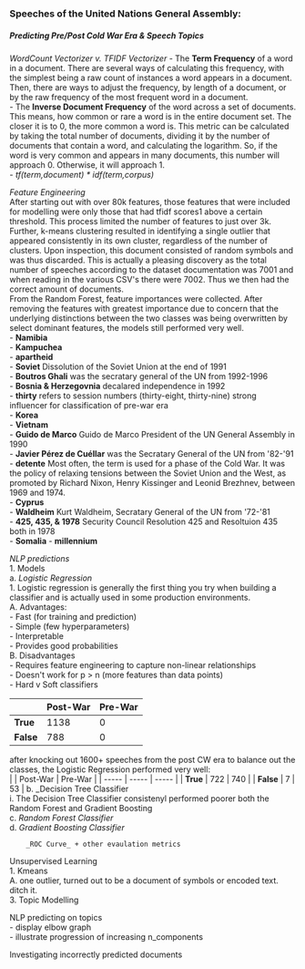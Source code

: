 ### Speeches of the United Nations General Assembly:
##### Predicting Pre/Post Cold War Era & Speech Topics

_WordCount Vectorizer v. TFIDF Vectorizer_
    - The **Term Frequency** of a word in a document. There are several ways of calculating this frequency, with the simplest being a raw count of instances a word appears in a document. Then, there are ways to adjust the frequency, by length of a document, or by the raw frequency of the most frequent word in a document.  
    - The **Inverse Document Frequency** of the word across a set of documents. This means, how common or rare a word is in the entire document set. The closer it is to 0, the more common a word is. This metric can be calculated by taking the total number of documents, dividing it by the number of documents that contain a word, and calculating the logarithm. So, if the word is very common and appears in many documents, this number will approach 0. Otherwise, it will approach 1.  
    - _tf(term,document) * idf(term,corpus)_  

_Feature Engineering_  
After starting out with over 80k features, those features that were included for modelling were only those that had tfidf scores1 above a certain threshold. This process limited the number of features to just over 3k.  
Further, k-means clustering resulted in identifying a single outlier that appeared consistently in its own cluster, regardless of the number of clusters. Upon inspection, this document consisted of random symbols and was thus discarded. This is actually a pleasing discovery as the total number of speeches according to the dataset documentation was 7001 and when reading in the various CSV's there were 7002. Thus we then had the correct amount of documents.  
From the Random Forest, feature importances were collected. After removing the features with greatest importance due to concern that the underlying distinctions between the two classes was being overwritten by select dominant features, the models still performed very well.  
    - **Namibia**  
    - **Kampuchea**  
    - **apartheid**   
    - **Soviet** Dissolution of the Soviet Union at the end of 1991  
    - **Boutros Ghali** was the secratary general of the UN from 1992-1996  
    - **Bosnia & Herzegovnia** decalared independence in 1992  
    - **thirty** refers to session numbers (thirty-eight, thirty-nine) strong influencer for classification of pre-war era  
    - **Korea**  
    - **Vietnam**  
    - **Guido de Marco** Guido de Marco President of the UN General Assembly in 1990  
    - **Javier Pérez de Cuéllar** was the Secratary General of the UN from '82-'91  
    - **detente** Most often, the term is used for a phase of the Cold War. It was the policy of relaxing tensions between the Soviet Union and the West, as promoted by Richard Nixon, Henry Kissinger and Leonid Brezhnev, between 1969 and 1974.  
    - **Cyprus**  
    - **Waldheim** Kurt Waldheim, Secratary General of the UN from '72-'81  
    - **425, 435, & 1978** Security Council Resolution 425 and Resoltuion 435 both in 1978  
    - **Somalia**
    - **millennium**

_NLP predictions_  
    1. Models  
        a. _Logistic Regression_  
        1. Logistic regression is generally the first thing you try when building a classifier and is actually used in some production environments.  
            A. Advantages:  
                - Fast (for training and prediction)  
                - Simple (few hyperparameters)  
                - Interpretable  
                - Provides good probabilities  
            B. Disadvantages  
                - Requires feature engineering to capture non-linear relationships  
                - Doesn't work for p > n (more features than data points)  
        - Hard v Soft classifiers  

|  | Post-War | Pre-War |
| ----- | ----- | ----- |
| **True** | 1138 | 0 | 
| **False** | 788 | 0 | 

after knocking out 1600+ speeches from the post CW era to balance out the classes, the Logistic Regression performed very well:  
|  | Post-War | Pre-War |
| ----- | ----- | ----- |
| **True** | 722 | 740 | 
| **False** | 7 | 53 | 
        b. _Decision Tree Classifier  
            i. The Decision Tree Classifier consistenyl performed poorer both the Random Forest and Gradient Boosting  
        c. _Random Forest Classifier_  
        d. _Gradient Boosting Classifier_  

        _ROC Curve_ + other evaulation metrics  
        
Unsupervised Learning  
    1. Kmeans  
        A. one outlier, turned out to be a document of symbols or encoded text. ditch it.  
    3. Topic Modelling  
  
NLP predicting on topics  
    - display elbow graph  
    - illustrate progression of increasing n_components  
  
Investigating incorrectly predicted documents  
  
